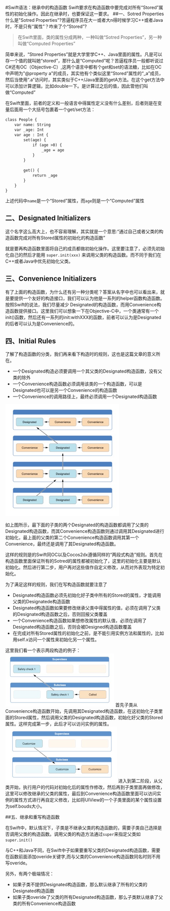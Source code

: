 #Swift语法：继承中的构造函数
Swift要求在构造函数中要完成对所有“Stored”属性的初始化操作。因此在继承时，也要保证这一要求。
##一、Sotred Properties  
什么是"Sotred Properties"?苦逼程序员在大一或者大n得时候学习C++或者Java时，不是只有“属性”？咋来了个“Stored”?

> 在Swift里面，类的属性分成两种，一种叫做“Sotred Properties”，另一种叫做“Computed Properties”

简单来说，“Stored Properties”就是大学里学C++、Java里面的属性。凡是可以存一个值的就叫她“stored”，那什么是“Computed”呢？苦逼程序员一般都听说过C#还有OC（Objective-C）,这两个语言中都有个get和set的语法糖，比如在OC中声明为"@property a"的成员，其实他有个类似这里“Stored”属性的“_a”成员，然后当使用“.a”访问时，其实类似于C++/Java里面的getA方法。在这个get方法中可以添加计算逻辑，比如double一下。是计算过之后的值，因此管他们叫做“Computed”

在Swift里面，前者的定义和一般语言中得属性定义没有什么差别，后者则是在变量后面用一个大括号包裹着一个get/set方法：


	class People {
		var name: String
		var _age: Int
		var age : Int {
			set(age) {
				if (age >0) {
					_age = age
				}
			}
			
			get() {
				return _age
			}
		}
	}
	
上述代码中`name`是一个“Stored”属性，而`age`则是一个“Computed”属性
## 二、Designated Initializers
这个名字这么高大上，也不容易理解，其实就是一个意思:“通过自己或者父类的构造函数完成对所有Stored属性的初始化的构造函数”

就是要再构造函数里面将自己的成员都做初始化操作。这里要注意了，必须先初始化自己的然后才能用 `super.init(xxx)` 来调用父类的构造函数。而不同于我们在C++或者Java中优先初始化父类。

## 三、Convenience Initializers
有了上面的构造函数，为什么还有另一种分类呢？答案从名字中也可以看出来，就是要提供一个友好的构造接口，我们可以认为他是一系列的helper函数构造函数。按照Swift的说法，我们尽量减少 Designated的构造函数，而用Convenience构造函数提供接口。这里我们可以想象一下在Objective-C中，一个类通常有一个init()函数，然后还有一系列的init:withXXX的函数，前者可以认为是Designated的后者可以认为是Convenience的。

## 四、Initial Rules
了解了构造函数的分类，我们再来看下构造时的规则，这也是这篇文章的意义所在。


* 一个Designated构造必须要调用一个其父类的Designated构造函数，没有父类的除外
* 一个Convenience构造函数必须调用该类的一个构造函数，可以是Designated也可以是另一个Convenience的构造函数
* 一个Convenience的调用路径上，最终必须调用一个Designated构造函数

![init_chain](./init_chain.png)

如上图所示，最下面的子类的两个Designated的构造函数都调用了父类的Designated构造函数，而其Convenience构造函数则通过调用其Designated进行初始化，最上面的父类的第二个Convenience构造函数调用其第一个Convenience，最终还是调用了其Designated构造函数。

这样的规则是的Swift同OC以及Cocos2dx遵循同样的“两段式构造”规则。首先在构造函数里面保证所有的Sotred的属性都被初始化了，这里的初始化主要是默认初始化。然后进行第二步，用户再对这些值作自定义修改，从而对外表现为特定初始化。

为了满足这样的规则，我们在写构造函数就要注意了

* Designated构造函数必须先初始化好子类中所有的Stored的属性，才能调用父类的Designatede构造函数
* Designated构造函数如果要修改继承父类中得属性的值，必须在调用了父类的Designated构造函数之后，否则回报父类覆盖
* 一个Convenience构造函数如果想修改属性的默认值，必须在调用了Designated构造函数之后，否则会被Designed构造函数覆盖
* 在完成对所有Stored属性的初始化之前，是不能引用实例方法和属性的，比如用self.x访问一个属性来初始化另一个属性。

这里我们看一个表示两段构造的例子：
![two_step_init_one](./two_step_init_one.png)
首先子类从Convenience构造函数开始，先调用其Designated构造函数，在这初始化子类里面的Stored属性，然后调用父类的Designated构造函数，初始化好父类的Stored属性。这样完成第一步，此后才可以访问实例的属性。
![two_step_init_two](./two_step_init_two.png)
进入到第二阶段，从父类开始，执行用户的代码对初始化后的属性作修改，然后再到子类里面再做修改，这里可以修改继承的父类的属性，最后到Convenience构造函数里面可以访问实例的属性方式进行再自定义修改，比如将UIView的一个子类里面的某个属性设置为self.bouds大小。




##五、继承和重写构造函数

在Swift中，默认情况下，子类是不继承父类的构造函数的，需要子类自己选择是否调用父类的构造函数。调用父类的构造方法通过`super`来指定父类如`super.init()`


与C++和Java不同，在Swift中子如果要重写父类的Designated构造函数，需要在函数前面添加overide关键字,而与父类的Convenience构造函数同名时则不用写overide。

另外，有两个极端情况：

* 如果子类不提供Designated构造函数，那么默认继承了所有的父类的Designated构造函数
* 如果子类overide了父类的所有Designated构造函数，那么子类默认继承了父类的所有Convenience构造函数


